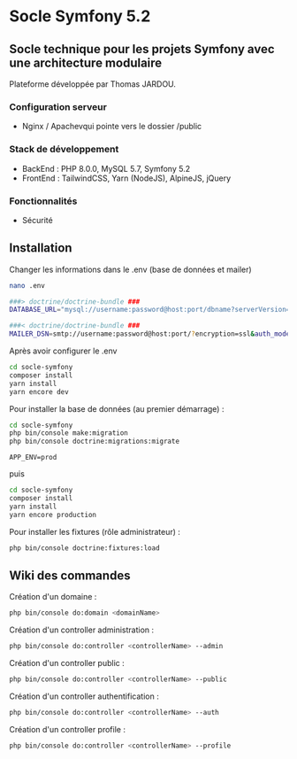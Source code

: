 # Socle Symfony 5.2
## Socle technique pour les projets Symfony avec une architecture modulaire

Plateforme développée par Thomas JARDOU.

### Configuration serveur
- Nginx / Apachevqui pointe vers le dossier /public

### Stack de développement
- BackEnd : PHP 8.0.0, MySQL 5.7, Symfony 5.2
- FrontEnd : TailwindCSS, Yarn (NodeJS), AlpineJS, jQuery

### Fonctionnalités
- Sécurité

## Installation

Changer les informations dans le .env (base de données et mailer)
```sh
nano .env

###> doctrine/doctrine-bundle ###
DATABASE_URL="mysql://username:password@host:port/dbname?serverVersion=5.7"

###< doctrine/doctrine-bundle ###
MAILER_DSN=smtp://username:password@host:port/?encryption=ssl&auth_mode=login
```

Après avoir configurer le .env
```sh
cd socle-symfony
composer install
yarn install
yarn encore dev
```

Pour installer la base de données (au premier démarrage) :
```sh
cd socle-symfony
php bin/console make:migration
php bin/console doctrine:migrations:migrate
```


```.env
APP_ENV=prod
```
puis
```sh
cd socle-symfony
composer install
yarn install
yarn encore production
```

Pour installer les fixtures (rôle administrateur) :
```sh
php bin/console doctrine:fixtures:load
```

## Wiki des commandes

Création d'un domaine :
```sh
php bin/console do:domain <domainName>
```

Création d'un controller administration :
```sh
php bin/console do:controller <controllerName> --admin
```


Création d'un controller public :
```sh
php bin/console do:controller <controllerName> --public
```


Création d'un controller authentification :
```sh
php bin/console do:controller <controllerName> --auth
```


Création d'un controller profile :
```sh
php bin/console do:controller <controllerName> --profile
```